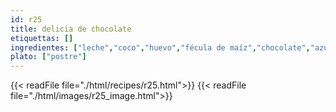 ```yaml
---
id: r25
title: delicia de chocolate
etiquettas: []
ingredientes: ["leche","coco","huevo","fécula de maíz","chocolate","azúcar"]
plato: ["postre"]
---
```


{{< readFile file="./html/recipes/r25.html">}}
{{< readFile file="./html/images/r25_image.html">}}